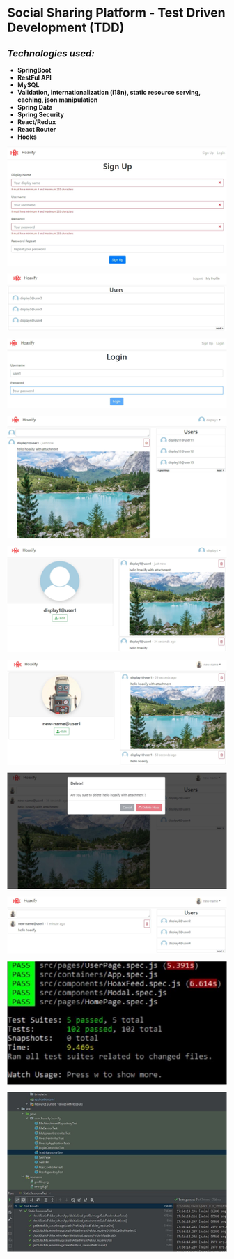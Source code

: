 # Social Sharing Platform - Test Driven Development (TDD)

## ***Technologies used:***

* **SpringBoot**
* **RestFul API**
* **MySQL**
* **Validation, internationalization (i18n), static resource serving, caching, json manipulation**
* **Spring Data**
* **Spring Security**
* **React/Redux**
* **React Router**
* **Hooks**

<p align = "center">
<img src="https://github.com/iizdebski/hoaxify/blob/master/hoaxifyBackEnd/images/hoaxify_01.JPG">
</p>

<p align = "center">
<img src="https://github.com/iizdebski/hoaxify/blob/master/hoaxifyBackEnd/images/hoaxify_02.JPG">
</p>

<p align = "center">
<img src="https://github.com/iizdebski/hoaxify/blob/master/hoaxifyBackEnd/images/hoaxify_03.JPG"> 
</p>

<p align = "center">
<img src="https://github.com/iizdebski/hoaxify/blob/master/hoaxifyBackEnd/images/hoaxify_04.JPG">
</p>

<p align = "center">
<img src="https://github.com/iizdebski/hoaxify/blob/master/hoaxifyBackEnd/images/hoaxify_05.JPG">
</p>

<p align = "center">
<img src="https://github.com/iizdebski/hoaxify/blob/master/hoaxifyBackEnd/images/hoaxify_06.JPG">
</p>

<p align = "center">
<img src="https://github.com/iizdebski/hoaxify/blob/master/hoaxifyBackEnd/images/hoaxify_07.JPG"> 
</p>

<p align = "center">
<img src="https://github.com/iizdebski/hoaxify/blob/master/hoaxifyBackEnd/images/hoaxify_08.JPG">
</p>

<p align = "center">
<img src="https://github.com/iizdebski/hoaxify/blob/master/hoaxifyBackEnd/images/hoaxify_09.JPG">
</p>

<p align = "center">
<img src="https://github.com/iizdebski/hoaxify/blob/master/hoaxifyBackEnd/images/hoaxify_10.JPG">
</p>